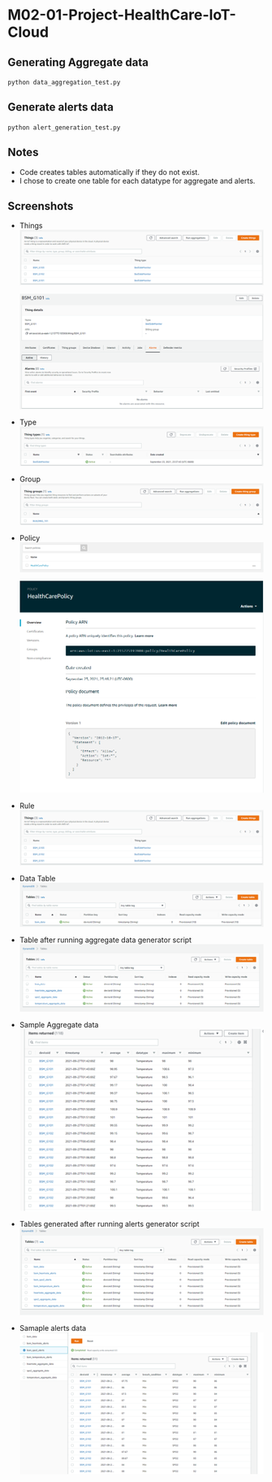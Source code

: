 # M02-01-Project-HealthCare-IoT-Cloud


## Generating Aggregate data
`python data_aggregation_test.py`

## Generate alerts data
`python alert_generation_test.py`

## Notes
* Code creates tables automatically if they do not exist.
* I chose to create one table for each datatype for aggregate and alerts.

## Screenshots 
* Things
    ![](screenshots/things.PNG)

    ![](screenshots/thing_bsm_g101_details.PNG)
* Type
    ![](screenshots/type.PNG)
* Group
    ![](screenshots/group.PNG)
* Policy
    ![](screenshots/policy.PNG)

    ![](screenshots/policy_details.PNG)
    
* Rule
    ![](screenshots/things.PNG)
* Data Table
    ![](screenshots/bsm_data_dynamodb_table.PNG)
* Table after running aggregate data generator script
    ![](screenshots/tables_generated_after_aggregation.PNG)
* Sample Aggregate data
    ![](screenshots/aggregate_data.PNG)
* Tables generated after running alerts generator script
    ![](screenshots/alert_tables_generated.PNG)
* Samaple alerts data
    ![](screenshots/alert_data_for_spo2.PNG)

